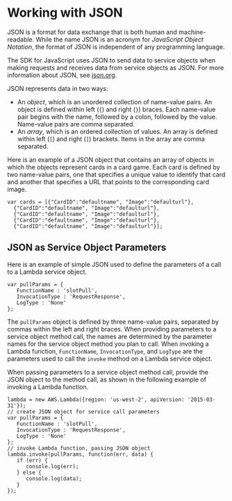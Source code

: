 # Working with JSON<a name="working-with-json"></a>

JSON is a format for data exchange that is both human and machine\-readable\. While the name JSON is an acronym for *JavaScript Object Notation*, the format of JSON is independent of any programming language\.

The SDK for JavaScript uses JSON to send data to service objects when making requests and receives data from service objects as JSON\. For more information about JSON, see [json\.org](https://json.org)\.



JSON represents data in two ways:
+ An *object*, which is an unordered collection of name\-value pairs\. An object is defined within left \(`{`\) and right \(`}`\) braces\. Each name\-value pair begins with the name, followed by a colon, followed by the value\. Name\-value pairs are comma separated\.
+ An *array*, which is an ordered collection of values\. An array is defined within left \(`[`\) and right \(`]`\) brackets\. Items in the array are comma separated\.

Here is an example of a JSON object that contains an array of objects in which the objects represent cards in a card game\. Each card is defined by two name\-value pairs, one that specifies a unique value to identify that card and another that specifies a URL that points to the corresponding card image\.

```
var cards = [{"CardID":"defaultname", "Image":"defaulturl"},
  {"CardID":"defaultname", "Image":"defaulturl"},
  {"CardID":"defaultname", "Image":"defaulturl"},
  {"CardID":"defaultname", "Image":"defaulturl"},
  {"CardID":"defaultname", "Image":"defaulturl"}];
```

## JSON as Service Object Parameters<a name="json-as-parameters-passed"></a>

Here is an example of simple JSON used to define the parameters of a call to a Lambda service object\.

```
var pullParams = {
   FunctionName : 'slotPull',
   InvocationType : 'RequestResponse',
   LogType : 'None'
};
```

The `pullParams` object is defined by three name\-value pairs, separated by commas within the left and right braces\. When providing parameters to a service object method call, the names are determined by the parameter names for the service object method you plan to call\. When invoking a Lambda function, `FunctionName`, `InvocationType`, and `LogType` are the parameters used to call the `invoke` method on a Lambda service object\.

When passing parameters to a service object method call, provide the JSON object to the method call, as shown in the following example of invoking a Lambda function\.

```
lambda = new AWS.Lambda({region: 'us-west-2', apiVersion: '2015-03-31'});
// create JSON object for service call parameters
var pullParams = {
   FunctionName : 'slotPull',
   InvocationType : 'RequestResponse',
   LogType : 'None'
};                
// invoke Lambda function, passing JSON object
lambda.invoke(pullParams, function(err, data) {
   if (err) {
      console.log(err);
   } else {
      console.log(data);
   }
});
```